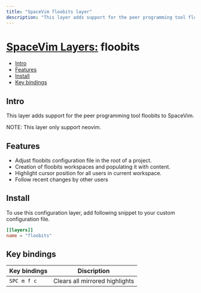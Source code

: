 ```yaml
---
title: "SpaceVim floobits layer"
description: "This layer adds support for the peer programming tool floobits to SpaceVim."
---
```


# [SpaceVim Layers:](https://spacevim.org/layers) floobits

<!-- vim-markdown-toc GFM -->

- [Intro](#intro)
- [Features](#features)
- [Install](#install)
- [Key bindings](#key-bindings)

<!-- vim-markdown-toc -->

## Intro

This layer adds support for the peer programming tool floobits to SpaceVim.

NOTE: This layer only support neovim.

## Features

- Adjust floobits configuration file in the root of a project.
- Creation of floobits workspaces and populating it with content.
- Highlight cursor position for all users in current workspace.
- Follow recent changes by other users

## Install

To use this configuration layer, add following snippet to your custom configuration file.

```toml
[[layers]]
name = "floobits"
```

## Key bindings

| Key bindings | Discription                    |
| ------------ | ------------------------------ |
| `SPC m f c`  | Clears all mirrored highlights |
